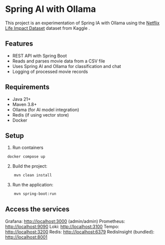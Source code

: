 # Spring AI with Ollama

This project is an experimentation of Spring IA with Ollama using the [Netflix Life Impact Dataset](https://www.kaggle.com/datasets/towhid121/netflix-life-impact-dataset-nlid/data) dataset from Kaggle .

## Features

- REST API with Spring Boot
- Reads and parses movie data from a CSV file
- Uses Spring AI and Ollama for classification and chat
- Logging of processed movie records

## Requirements

- Java 21+
- Maven 3.8+
- Ollama (for AI model integration)
- Redis (if using vector store)
- Docker

## Setup

1. Run containers

```bash
 docker compose up
```

2. Build the project:

```bash
    mvn clean install
```

3. Run the application:

```bash
    mvn spring-boot:run
```

## Access the services

Grafana: <http://localhost:3000> (admin/admin)
Prometheus: <http://localhost:9090>
Loki: <http://localhost:3100>
Tempo: <http://localhost:3200>
Redis: <http://localhost:6379>
RedisInsight (bundled): <http://localhost:8001>
